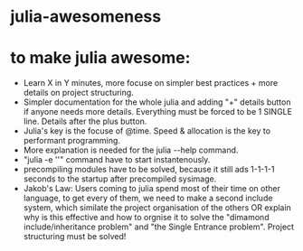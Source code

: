 # julia-awesomeness


# to make julia awesome:
 - Learn X in Y minutes, more focuse on simpler best practices + more details on project structuring. 
 - Simpler documentation for the whole julia and adding "+" details button if anyone needs more details. Everything must be forced to be 1 SINGLE line. Details after the plus button. 
 - Julia's key is the focuse of @time. Speed & allocation is the key to performant programming. 
 - More explanation is needed for the julia --help command. 
 - "julia -e ''" command have to start instantenously.
 - precompiling modules have to be solved, because it still ads 1-1-1-1 seconds to the startup after precompiled sysimage. 
 - Jakob's Law: Users coming to julia spend most of their time on other language, to get every of them, we need to make a second include system, which similate the project organisation of the others OR explain why is this effective and how to orgnise it to solve the "dimamond include/inheritance problem" and "the Single Entrance problem". Project structuring must be solved! 
 


 
 